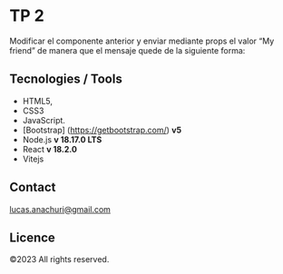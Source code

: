 # TP 2

Modificar el componente anterior y enviar mediante props el valor “My friend” de manera que el mensaje quede de la siguiente forma:

## Tecnologies / Tools

- HTML5,
- CSS3
- JavaScript.
- [Bootstrap] (https://getbootstrap.com/) **v5**
- Node.js **v 18.17.0 LTS**
- React **v 18.2.0**
- Vitejs

## Contact

lucas.anachuri@gmail.com

## Licence

©️2023 <Lucas Anachuri> All rights reserved.
